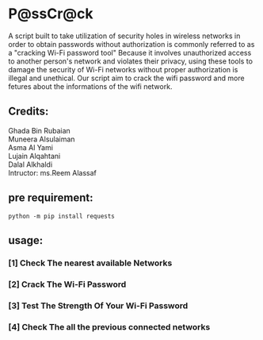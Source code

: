 # P@ssCr@ck
A script built to take utilization of security holes in wireless networks in order to obtain passwords without authorization is commonly referred to as a "cracking Wi-Fi password tool" Because it involves unauthorized access to another person's network and violates their privacy, using these tools to damage the security of Wi-Fi networks without proper authorization is illegal and unethical. Our script aim to crack the wifi password and more fetures about the informations of the wifi network. 

## Credits:
Ghada Bin Rubaian <br />
Muneera Alsulaiman <br />
Asma Al Yami <br />
Lujain Alqahtani <br />
Dalal Alkhaldi <br />
Intructor: ms.Reem Alassaf <br />
## pre requirement:
	python -m pip install requests 
## usage:
### [1] Check The nearest available Networks 
### [2] Crack The Wi-Fi Password 
### [3] Test The Strength  Of Your Wi-Fi Password
### [4] Check The all the previous connected networks 
